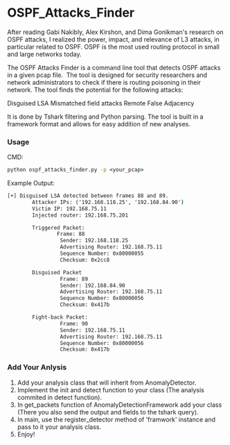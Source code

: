 # OSPF_Attacks_Finder

After reading Gabi Nakibly, Alex Kirshon, and Dima Gonikman's research on OSPF attacks, I realized the power, impact, and relevance of L3 attacks, in particular related to OSPF. OSPF is the most used routing protocol in small and large networks today. 

The OSPF Attacks Finder is a command line tool that detects OSPF attacks in a given pcap file.  The tool is designed for security researchers and network administrators to check if there is routing poisoning in their network. The tool finds the potential for the following attacks:
        
Disguised LSA
Mismatched field attacks 
Remote False Adjacency 

It is done by Tshark filtering and Python parsing. The tool is built in a framework format and allows for easy addition of new analyses.

### Usage
CMD:
```cmd
python ospf_attacks_finder.py -p <your_pcap>
```

Example Output:
```cmd
[+] Disguised LSA detected between frames 88 and 89.
        Attacker IPs: ('192.168.118.25', '192.168.84.90')
        Victim IP: 192.168.75.11
        Injected router: 192.168.75.201

        Triggered Packet: 
                Frame: 88
                 Sender: 192.168.118.25
                 Advertising Router: 192.168.75.11
                 Sequence Number: 0x80000055
                 Checksum: 0x2cc8

        Disguised Packet
                 Frame: 89
                 Sender: 192.168.84.90
                 Advertising Router: 192.168.75.11
                 Sequence Number: 0x80000056
                 Checksum: 0x417b

        Fight-back Packet:
                 Frame: 90
                 Sender: 192.168.75.11
                 Advertising Router: 192.168.75.11
                 Sequence Number: 0x80000056
                 Checksum: 0x417b
```

### Add Your Anlysis
1. Add your analysis class that will inherit from AnomalyDetector.
2. Implement the init and detect function to your class (The analysis commited in detect function).
3. In get_packets function of AnomalyDetectionFramework add your class (There you also send the output and fields to the tshark query).
4. In main, use the register_detector method of 'framwork' instance and pass to it your analysis class.
5. Enjoy!


